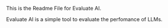 This is the Readme File for Evaluate AI. 

Evaluate AI is a simple tool to evaluate the perfomance of LLMs. 
